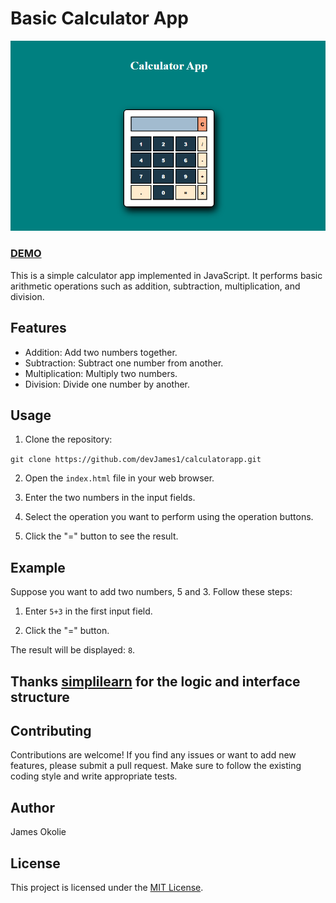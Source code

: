 # Basic Calculator App

![Basic Calculator App](./calculator_app.png)

### [DEMO](https://devjames1.github.io/calculator_app/)

This is a simple calculator app implemented in JavaScript. It performs basic arithmetic operations such as addition, subtraction, multiplication, and division.

## Features

- Addition: Add two numbers together.
- Subtraction: Subtract one number from another.
- Multiplication: Multiply two numbers.
- Division: Divide one number by another.

## Usage

1. Clone the repository:

`git clone https://github.com/devJames1/calculatorapp.git`

2. Open the `index.html` file in your web browser.

3. Enter the two numbers in the input fields.

4. Select the operation you want to perform using the operation buttons.

5. Click the "=" button to see the result.

## Example

Suppose you want to add two numbers, 5 and 3. Follow these steps:

1. Enter `5+3` in the first input field.

2. Click the "=" button.

The result will be displayed: `8`.

## Thanks [simplilearn](https://www.youtube.com/@SimplilearnOfficial) for the logic and interface structure

## Contributing

Contributions are welcome! If you find any issues or want to add new features, please submit a pull request. Make sure to follow the existing coding style and write appropriate tests.

## Author

James Okolie

## License

This project is licensed under the [MIT License](LICENSE).
